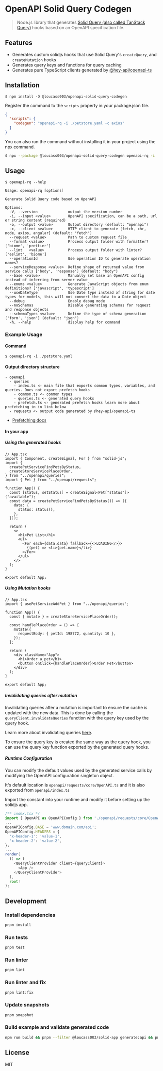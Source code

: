 # OpenAPI Solid Query Codegen

> Node.js library that generates [Solid Query (also called TanStack Query)](https://tanstack.com/query) hooks based on an OpenAPI specification file.

<!-- [![npm version](https://badge.fury.io/js/%407nohe%2Fopenapi-react-query-codegen.svg)](https://badge.fury.io/js/%407nohe%2Fopenapi-react-query-codegen) -->

## Features

- Generates custom solidjs hooks that use Solid Query's `createQuery`, and `createMutation` hooks
- Generates query keys and functions for query caching
- Generates pure TypeScript clients generated by [@hey-api/openapi-ts](https://github.com/hey-api/openapi-ts)

## Installation

```
$ npm install -D @loucass003/openapi-solid-query-codegen
```

Register the command to the `scripts` property in your package.json file.

```json
{
  "scripts": {
    "codegen": "openapi-rq -i ./petstore.yaml -c axios"
  }
}
```

You can also run the command without installing it in your project using the npx command.

```bash
$ npx --package @loucass003/openapi-solid-query-codegen openapi-rq -i ./petstore.yaml -c axios
```

## Usage

```
$ openapi-rq --help

Usage: openapi-rq [options]

Generate Solid Query code based on OpenAPI

Options:
  -V, --version              output the version number
  -i, --input <value>        OpenAPI specification, can be a path, url or string content (required)
  -o, --output <value>       Output directory (default: "openapi")
  -c, --client <value>       HTTP client to generate [fetch, xhr, node, axios, angular] (default: "fetch")
  --request <value>          Path to custom request file
  --format <value>           Process output folder with formatter? ['biome', 'prettier']
  --lint   <value>           Process output folder with linter? ['eslint', 'biome']
  --operationId              Use operation ID to generate operation names?
  --serviceResponse <value>  Define shape of returned value from service calls ['body', 'response'] (default: "body")
  --base <value>             Manually set base in OpenAPI config instead of inferring from server value
  --enums <value>            Generate JavaScript objects from enum definitions? ['javascript', 'typescript']
  --useDateType              Use Date type instead of string for date types for models, this will not convert the data to a Date object
  --debug                    Enable debug mode
  --noSchemas                Disable generating schemas for request and response objects
  --schemaTypes <value>      Define the type of schema generation ['form', 'json'] (default: "json")
  -h, --help                 display help for command
```

### Example Usage

#### Command

```
$ openapi-rq -i ./petstore.yaml
```

#### Output directory structure

```
- openapi
  - queries
    - index.ts <- main file that exports common types, variables, and queries. Does not export prefetch hooks
    - common.ts <- common types
    - queries.ts <- generated query hooks
    - prefetch.ts <- generated prefetch hooks learn more about prefetching in in link below
  - requests <- output code generated by @hey-api/openapi-ts
```

- [Prefetching docs](https://tanstack.com/query/latest/docs/reference/QueryClient/#queryclientprefetchquery)

#### In your app

##### Using the generated hooks

```tsx
// App.tsx
import { Component, createSignal, For } from "solid-js";
import {
  createPetServiceFindPetsByStatus,
  createStoreServicePlaceOrder,
} from "../openapi/queries";
import { Pet } from "../openapi/requests";

function App() {
  const [status, setStatus] = createSignal<Pet["status"]>("available");
  const data = createPetServiceFindPetsByStatus(() => ({
    data: {
      status: status(),
    },
  }));

  return (
    <>
      <h1>Pet List</h1>
      <ul>
        <For each={data.data} fallback={<>LOADING</>}>
          {(pet) => <li>{pet.name}</li>}
        </For>
      </ul>
    </>
  );
}

export default App;
```

##### Using Mutation hooks

```tsx
// App.tsx
import { usePetServiceAddPet } from "../openapi/queries";

function App() {
  const { mutate } = createStoreServicePlaceOrder();

  const handlePlaceOrder = () => {
    mutate({
      requestBody: { petId: 198772, quantity: 10 },
    });
  };

  return (
    <div className="App">
      <h1>Order a pet</h1>
      <button onClick={handlePlaceOrder}>Order Pet</button>
    </div>
  );
}

export default App;
```

##### Invalidating queries after mutation

Invalidating queries after a mutation is important to ensure the cache is updated with the new data. This is done by calling the `queryClient.invalidateQueries` function with the query key used by the query hook.

Learn more about invalidating queries [here](https://tanstack.com/query/latest/docs/reference/QueryClient/#queryclientinvalidatequeries).

To ensure the query key is created the same way as the query hook, you can use the query key function exported by the generated query hooks.

##### Runtime Configuration

You can modify the default values used by the generated service calls by modifying the OpenAPI configuration singleton object.

It's default location is `openapi/requests/core/OpenAPI.ts` and it is also exported from `openapi/index.ts`

Import the constant into your runtime and modify it before setting up the solidjs app.

```typescript
/** index.tsx */
import { OpenAPI as OpenAPIConfig } from './openapi/requests/core/OpenAPI';
...
OpenAPIConfig.BASE = 'www.domain.com/api';
OpenAPIConfig.HEADERS = {
  'x-header-1': 'value-1',
  'x-header-2': 'value-2',
};
...
render(
  () => (
    <QueryClientProvider client={queryClient}>
      <App />
    </QueryClientProvider>
  ),
  root!
);


```

## Development

### Install dependencies

```bash
pnpm install
```

### Run tests

```bash
pnpm test
```

### Run linter

```bash
pnpm lint
```

### Run linter and fix

```bash
pnpm lint:fix
```

### Update snapshots

```bash
pnpm snapshot
```

### Build example and validate generated code

```bash
npm run build && pnpm --filter @loucass003/solid-app generate:api && pnpm --filter @loucass003/solid-app test:generated
```

## License

MIT
